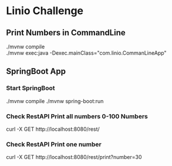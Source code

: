 # Linio Challenge

## Print Numbers in CommandLine
./mvnw compile    
./mvnw exec:java -Dexec.mainClass="com.linio.CommanLineApp" 

## SpringBoot App
### Start SpringBoot
./mvnw compile
./mvnw spring-boot:run

### Check RestAPI Print all numbers 0-100 Numbers  
curl -X GET http://localhost:8080/rest/

### Check RestAPI Print one number 
curl -X GET http://localhost:8080/rest/print?number=30